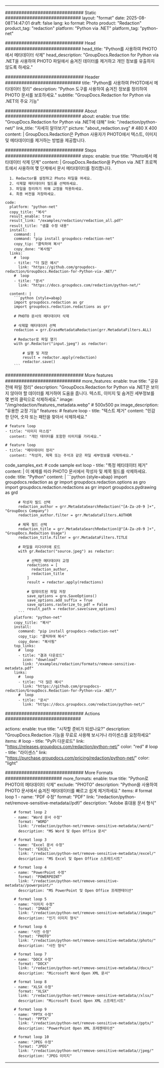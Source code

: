 
---
############################# Static ############################
layout: "format"
date:  2025-08-08T14:47:01
draft: false
lang: ko
format: Photo
product: "Redaction"
product_tag: "redaction"
platform: "Python via .NET"
platform_tag: "python-net"

############################# Head ############################
head_title: "Python를 사용하여 PHOTO에서 메타데이터 삭제"
head_description: "GroupDocs.Redaction for Python via .NET을 사용하여 PHOTO 파일에서 숨겨진 데이터를 제거하고 개인 정보를 유출하지 않도록 하세요."

############################# Header ############################
title: "Python를 사용하여 PHOTO에서 메타데이터 정리" 
description: "Python 도구를 사용하여 숨겨진 정보를 정리하여 PHOTO 문서를 보호하세요."
subtitle: "GroupDocs.Redaction for Python via .NET의 주요 기능" 

############################# About ############################
about:
    enable: true
    title: "GroupDocs.Redaction for Python via .NET에 대해"
    link: "/redaction/python-net/"
    link_title: "자세히 알아보기"
    picture: "about_redaction.svg" # 480 X 400
    content: |
       GroupDocs.Redaction은 Python 사용자가 PHOTO에서 텍스트, 이미지 및 메타데이터를 제거하는 방법을 제공합니다.

############################# Steps ############################
steps:
    enable: true
    title: "Photo에서 메타데이터 삭제 단계"
    content: |
      GroupDocs.Redaction을 Python via .NET 프로젝트에서 사용하여 몇 단계에서 문서 메타데이터를 정리합니다.
      
      1. Redactor를 설정하고 Photo 파일을 여세요.
      2. 삭제할 메타데이터 필드를 선택하세요.
      3. 파일을 정리하기 위해 교정을 적용하세요.
      4. 최종 버전을 저장하세요.
   
    code:
      platform: "python-net"
      copy_title: "복사"
      result_enable: true
      result_link: "/examples/redaction/redaction_all.pdf"
      result_title: "샘플 수정 내용"
      install:
        command: |
        command: "pip install groupdocs-redaction-net"
        copy_tip: "클릭하여 복사"
        copy_done: "복사됨"
      links:
        #  loop
        - title: "더 많은 예시"
          link: "https://github.com/groupdocs-redaction/GroupDocs.Redaction-for-Python-via-.NET/"
        #  loop
        - title: "문서"
          link: "https://docs.groupdocs.com/redaction/python-net/"
          
      content: |
        ```python {style=abap}
        import groupdocs.redaction as gr
        import groupdocs.redaction.redactions as grr

        # PHOTO 문서의 메타데이터 삭제

        # 삭제할 메타데이터 선택
        redaction = grr.EraseMetadataRedaction(grr.MetadataFilters.ALL)

        # Redactor로 파일 열기
        with gr.Redactor("input.jpeg") as redactor:

            # 실행 및 저장
            result = redactor.apply(redaction)
            redactor.save()
        ```            


############################# More features ############################
more_features:
  enable: true
  title: "공유 전에 파일 정리"
  description: "GroupDocs.Redaction for Python via .NET은 보이지 않아야 할 데이터를 제거하여 도움을 줍니다. 텍스트, 이미지 및 숨겨진 세부정보를 몇 번의 클릭으로 삭제하세요."
  image: "/img/redaction/features_metadata.webp" # 500x500 px
  image_description: "유용한 교정 기능"
  features:
    # feature loop
    - title: "텍스트 제거"
      content: "민감한 단어, 숫자 또는 패턴을 찾아서 삭제하세요."

    # feature loop
    - title: "이미지 마스킹"
      content: "개인 데이터를 포함한 이미지를 가리세요."

    # feature loop
    - title: "메타데이터 정리"
      content: "작성자, 제목 또는 주석과 같은 파일 세부정보를 삭제하세요."
      
  code_samples_ext:
    # code sample ext loop
    - title: "특정 메타데이터 제거"
      content: |
        이 예제를 따라 PHOTO 문서에서 작성자 및 제목 필드를 삭제하세요.
      code:
        title: "Python"
        content: |
          ```python {style=abap}
          import groupdocs.redaction as gr
          import groupdocs.redaction.options as gro
          import groupdocs.redaction.redactions as grr
          import groupdocs.pydrawing as grd

          # 작성자 필드 선택
          redaction_author = grr.MetadataSearchRedaction("[A-Za-z0-9 ]+", "GroupDocs Company")
          redaction_author.filter = grr.MetadataFilters.AUTHOR

          # 제목 필드 선택
          redaction_title = grr.MetadataSearchRedaction(@"[A-Za-z0-9 ]+", "GroupDocs.Redaction Usage")
          redaction_title.filter = grr.MetadataFilters.TITLE

          # 파일을 리다이터에 로드
          with gr.Redactor("source.jpeg") as redactor:

              # 선택한 메타데이터 교정
              redactions = [
                redaction_author,
                redaction_title
              ]
              result = redactor.apply(redactions)

              # 업데이트된 파일 저장
              save_options = gro.SaveOptions()
              save_options.add_suffix = True
              save_options.rasterize_to_pdf = False
              result_path = redactor.save(save_options)
          ```
        platform: "python-net"
        copy_title: "복사"
        install:
          command: "pip install groupdocs-redaction-net"
          copy_tip: "클릭하여 복사"
          copy_done: "복사됨"
        top_links:
          #  loop
          - title: "결과 다운로드"
            icon: "download"
            link: "/examples/redaction/formats/remove-sensitive-metadata.pdf"
        links:
          #  loop
          - title: "더 많은 예시"
            link: "https://github.com/groupdocs-redaction/GroupDocs.Redaction-for-Python-via-.NET/"
          #  loop
          - title: "문서"
            link: "https://docs.groupdocs.com/redaction/python-net/"


############################# Actions ############################

actions:
  enable: true
  title: "시작할 준비가 되셨나요?"
  description: "GroupDocs.Redaction 기능을 무료로 사용해 보시거나 라이센스를 요청하세요"
  items:
    #  loop
    - title: "PyPi 다운로드"
      link: "https://releases.groupdocs.com/redaction/python-net/"
      color: "red"
        #  loop
    - title: "라이센스"
      link: "https://purchase.groupdocs.com/pricing/redaction/python-net/"
      color: "light"


############################# More Formats #####################
more_formats:
    enable: true
    title: "Python로 PHOTO의 메타데이터 삭제"
    exclude: "PHOTO"
    description: "Python을 사용하여 PHOTO 문서에서 숨겨진 메타데이터를 빠르고 쉽게 제거하세요."
    items: 
        # format loop 1
        - name: "PDF 수정"
          format: "PDF"
          link: "/redaction/python-net/remove-sensitive-metadata//pdf/"
          description: "Adobe 휴대용 문서 형식"

        # format loop 2
        - name: "Word 문서 수정"
          format: "WORD"
          link: "/redaction/python-net/remove-sensitive-metadata//word/"
          description: "MS Word 및 Open Office 문서"
          
        # format loop 3
        - name: "Excel 문서 수정"
          format: "EXCEL"
          link: "/redaction/python-net/remove-sensitive-metadata//excel/"
          description: "MS Excel 및 Open Office 스프레드시트"

        # format loop 4
        - name: "PowerPoint 수정"
          format: "POWERPOINT"
          link: "/redaction/python-net/remove-sensitive-metadata//powerpoint/"
          description: "MS PowerPoint 및 Open Office 프레젠테이션"

        # format loop 5
        - name: "이미지 수정"
          format: "IMAGE"
          link: "/redaction/python-net/remove-sensitive-metadata//image/"
          description: "인기 이미지 형식"

        # format loop 6
        - name: "사진 수정"
          format: "PHOTO"
          link: "/redaction/python-net/remove-sensitive-metadata//photo/"
          description: "사진 형식"

        # format loop 7
        - name: "DOCX 수정"
          format: "DOCX"
          link: "/redaction/python-net/remove-sensitive-metadata//docx/"
          description: "Microsoft Word Open XML 문서"
          
        # format loop 8
        - name: "XLSX 수정"
          format: "XLSX"
          link: "/redaction/python-net/remove-sensitive-metadata//xlsx/"
          description: "Microsoft Excel Open XML 스프레드시트"
          
        # format loop 9
        - name: "PPTX 수정"
          format: "PPTX"
          link: "/redaction/python-net/remove-sensitive-metadata//pptx/"
          description: "PowerPoint Open XML 프레젠테이션"

        # format loop 10
        - name: "JPEG 수정"
          format: "JPEG"
          link: "/redaction/python-net/remove-sensitive-metadata//jpeg/"
          description: "JPEG 이미지"


---